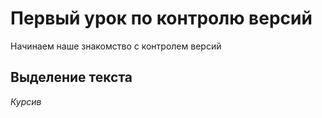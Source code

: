 # Первый урок по контролю версий

Начинаем наше знакомство с контролем версий

## Выделение текста

*Курсив*
